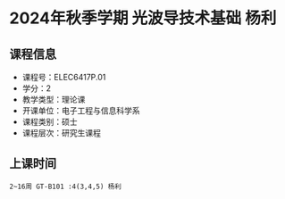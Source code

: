 # 2024年秋季学期 光波导技术基础 杨利






## 课程信息

- 课程号：ELEC6417P.01
- 学分：2
- 教学类型：理论课
- 开课单位：电子工程与信息科学系
- 课程类别：硕士
- 课程层次：研究生课程

## 上课时间

```
2~16周 GT-B101 :4(3,4,5) 杨利
```

